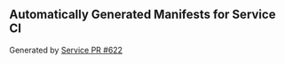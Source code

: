 ## Automatically Generated Manifests for Service CI
Generated by [Service PR #622](https://github.com/trustyai-explainability/trustyai-explainability/pull/622)
